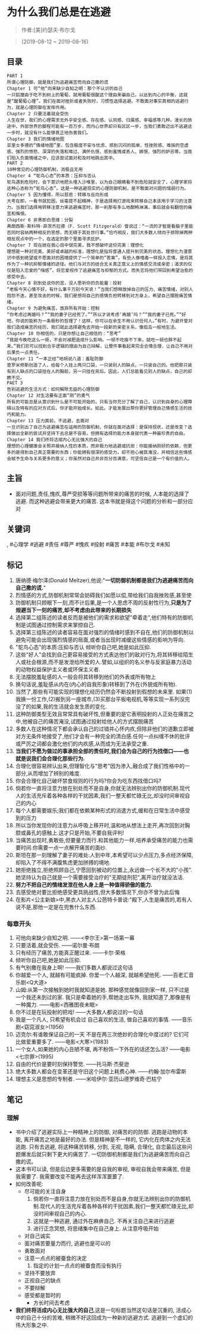# 为什么我们总是在逃避

> 作者:[美]约瑟夫·布尔戈

> (2019-08-12 ~ 2019-08-16)

## 目录
```
PART 1
所谓心理防御，就是我们为逃避痛苦而向自己撒的谎
Chapter 1 可“他”向来缺少自知之明：那个不认识的自己
一只狐狸由于吃不到树上的葡萄，就用葡萄很酸这个理由来骗自己，以达到内心的平衡，这就是“酸葡萄心理”。我们在面对挫折或者失败时，习惯性选择逃避。不敢面对事实真相的逃避行为，就是心理防御在发挥作用。
Chapter 2 只要活着就会受伤
人生在世，我们的心理需求无外乎安全感、存在感、认同感、归属感、幸福感等几种。漫长的旅途中，外部世界的脚程可能有一百万步，而内心世界却只有区区一步，当我们勇敢迈出不逃避这一步时，就没有什么能够真正地伤害我们。
Chapter 3 我们的情绪地图
亚里士多德的“情绪地图”里，包含极度不安与忧虑、感到沉闷的孤单、性挫败感、难挨的空虚感、强烈的愤怒、深深的失落和难过、满怀仇恨、感到羞愧或丢人、嫉恨、强烈的妒忌等。当我们陷入负面情绪之中，应该尝试面对和及时地跳出其中。
PART 2
10种常见的心理防御机制，消极且无用
Chapter 4 “鸵鸟心态”的本质：压抑与否认
鸵鸟遇到危险时，会下意识地把头埋入沙堆里，以为自己眼睛看不到危险就安全了，心理学家将这种心态称为“鸵鸟心态”。这是一种逃避现实的心理防御机制，是不敢面对问题的懦弱行为。
Chapter 5 因为懂得，所以慈悲：转移与反向形成
大考在即，一看书就犯困，丝毫提不起精神，于是选择用打游戏来转移自己本该用于学习的注意力。当我们选择用转移注意力来逃避痛苦时，那一刹那有多么地酣畅淋漓，事后就会有翻倍的痛苦和悔恨。
Chapter 6 非黑即白思维：分裂
弗朗西斯·斯科特·菲茨杰拉德（F. Scott Fitzgerald）曾说过：“一流的才智是看脑子里能否同时容纳两种相反的思想，而无碍于其处世行事。”恰巧相反，我们大多数人倾向于排除掉两种相反观点中的一个，在选定的那个里面寻求庇护。
Chapter 7 现在她在我心目中很完美，我不想破坏这份完美：理想化
理想是一种对完美、美好或卓越的标准，理想化是指将普通人提升到完美的状态。理想化为潜意识中感到绝望或不愿面对的困境提供了一个简单的“答案”。有些人像嗜毒一样投入恋情，是将其作为了一种抗抑郁情绪的途径。他们与对方的结合无关真正意义上的情感交流或亲密；渴求的仅仅是陷入恋爱的“嗨感”，将恋爱视作了逃避痛苦与抑郁的方式。而失恋将他们带回到希望治愈的感受中去。
Chapter 8 别到处说你的苦，没人愿听你的负能量：投射
“老板今天心情不好，有什么事千万别今天说！”当我们想释放掉自己的压力、痛苦情绪，对别人抱怨不迭，甚至攻击的时候，我们是想将自己的感情负担转移到对方身上，希望自己摆脱痛苦情绪。
Chapter 9 为避免痛苦，放弃所有开始：控制
“你考虑过再婚吗？”“我的妻子已经死了。”“所以才说考虑‘再婚’吗？”“我的妻子已死。”“好吧，你说的能称为一条极秒的哲理了！这样，你可以在余生不用认识任何人。”有时，为避开曾对我们造成痛苦的经历，我们就此选择避免去开始一段新的亲密关系，像孤岛一般地生活。
Chapter 10 你相信的，只是你想让自己相信的：“思考”
“我就今晚吃这么一顿，不会对减肥造成什么影响。一顿不吃瘦不下来，就吃一顿也胖不起来。”我们总可以找到合乎逻辑的理由为自己辩解，让整件事看起来完全合情合理，让自己不用对后果负一点责任。
Chapter 11 “一本正经”地胡说八道：羞耻防御
普罗米修斯创造了人，给每个人挂上两只口袋，一只装别人的缺点，一只装自己的。他把那只装有别人缺点的口袋挂在人的胸前，另一只挂在背后。因此，人们总能看见别人的缺点，自己的却瞧不见。
PAET 3
告别逃避的生活方式：如何解除无益的心理防御
Chapter 12 对生活要有正面“刚”的勇气
所有的可能总是从意识到什么是不可能开始的，只有当你充分了解了自己，认识到自身的心理障碍以及特有的应对方式后，你才能开始成长。如此。才能发展出帮你更好管理自己情感生活的技巧和能力。
Chapter 13 压力面前，不逃避，去面对
一旦识别出了自己为逃避痛苦在运用的防御机制，你就在面对选择：是保持现状，还是改变？选择做出全新的尝试并坚持下去总是不容易，但拥有选择的能力本身就代表一种最珍贵的自由。
Chapter 14 我们终将活成内心无比强大的自己
理想的心理健康会关照并接纳人性的本质，而非极力地逃避或抗拒：你能接纳刚好的依赖，但更多的是得到自己真正需要的东西；你能拥有很深的感受力，却不担心被其淹没，并相信这些情感会赋予生命与关系更多的意义；你虽然对自己并非百分百满意，可坚信自己是一个有价值的人。
```

## 主旨
* 面对问题,责任,愧疚,尊严受损等等问题所带来的痛苦的时候, 人本能的选择了逃避. 而这种逃避会带来更大的痛苦. 这本书就是得这个问题的分析和一部分应对

## 关键词
, #心理学 #逃避 #责任 #尊严 #愧疚 #投射 #痛苦 #本能 #布尔戈 #未知


## 标记
1. 唐纳德·梅尔泽(Donald Meltzer),他说:"**一切防御机制都是我们为逃避痛苦而向自己撒的谎.**"
2. 烈情感的方式,防御机制常常会妨碍我们如愿以偿,带给我们自我挫败感,甚至使
3. 防御机制只顾眼下一刻,而不计后果,是一个人思虑不周的反射性行为,**只是为了规避当下一刻的痛苦,却不考虑由此带来的长期损失**
4. 选择第二组陈述的读者反而是被他们的需求和欲望"牵着走",他们特有的防御机制是试图通过控制需求来掌控自己.
5. 选择第三组陈述的读者容易在面对强烈的情绪时感到不自在,他们的防御机制以避免可能会出现强烈情感的局面,或者当出现时减缓这些情感的影响为导向.
6. "鸵鸟心态"的本质:压抑与否认 倾听你自己吧,她是如此压抑.
8. 这些"好人"会找到自己更容易接受的方式表达他们的敌对行为,将其转移给陌生人或社会根源,而不是发泄给所爱的人.譬如,以组织的名义参与反家庭暴力活动的动物权益保护主义者或环保主义者.
9. 无法摆脱羞耻感的人一般会将其转移到他们的外表或所有物上
10. 换句话说,羞耻感从内在(内心的自我形象)转移到了外在(外貌或所有物).
11. 当然了,那些有可能实现的理想化经历仍然会不断投射到假想的未来里. 如果(1)我换一份工作,(2)搬到另一座城市,(3)买那台平板电视机,等等实现一系列没完没了的如果,我的生活就会发生质的变化.
12. 这种防御类型无效且常常具有破坏性,但重要的是它表明投射的人正处在痛苦之中,他被自己的痛苦淹没,试图通过投射给他人的方式摆脱痛苦
13. 多数人在这种情况下都会承认自己的过错并心怀内疚,但除非他们的道歉立即被对方无条件地接受了,他们才会有一种完全的清白感.任何一点纠缠不休的批评或严厉之词都会激化他们的内疚感,从而成为无法承受之重.
14. **当我们不愿为做过的事承担全部的责任时,我们会为自己的行为找借口——也就是说我们会合理化那些行为.**
15. 合理化很容易辨认出来,但理智化与"思考"因为渗入,融合成了我们性格中的一部分,从而增加了辨别的难度.
16. 你会合理化自己破坏禁食规则的行为吗?你会为吃东西找借口吗?
18. 倘若你一直将注意力放在别处而不是自身,你就无法辨别出你的防御机制.现代人的生活充斥着各种各样的干扰因素,我们一整天都忙碌无比,却没时间审视自己的内心
19. 每个人都需要娱乐;我们都在依赖某种形式的消遣方式,缓和在日常生活中感受到的压力
20. 所以当你发现你的注意力从呼吸上移开时,温和地从想法上走开,再次回到对胸腔或鼻孔的感触上.这才只是开始,不要自我评判!
21. 当痛苦出现时,勇敢些,但要量力而行.和其他能力一样,培养承受痛苦的能力也需要时间.你需要一点一点解开痛苦的面纱.
22. 斯坦在那一刻理解了妻子的难处:人到中年,本希望可以少点压力,多点经济保障,却陷入了不得不满腹焦虑更加拼搏的境地.
23. 她拒绝独立,拒绝照顾自己,宁愿回到被动的位置上,永远做一个长不大的"小孩".她坚持认为自己就是一个需要接受治疗的"无期徒刑犯",离开治疗就没法活.
24. **努力不把自己的情绪发泄在他人身上是一种值得骄傲的能力.**
25. 去感受绝对要比拒绝感受更具挑战性,但大多数情况下,你亦不曾为此后悔
26. 在影片<公主新娘>中,黑衣人对主人公芭特卡普说:"殿下,人生是痛苦的,若有人说不是,那他一定是在兜售什么东西.


### 每章开头
1. 可他向来缺少自知之明. ——<李尔王>第一场第一幕
28. 只要活着,就会受伤. ——诺尔曼·布朗
29. 只有经历了痛苦,方能真正醒过来. ——卡尔·荣格
30. 倾听你自己吧,她是如此压抑.
30. 有气别撒在我身上啊! ——我们多数人都说过这句话
31. 你越爱一个人, 就越有可能疯掉. 你爱一个人越深, 就越希望他死. ——百老汇音乐剧<Q大道>
32. 山姆:从第一次接触到她时我就知道是她. 那种感觉就像回到家一样, 只不过是一个我还未到过的家. 我只是牵着她的手,帮她走出车外, 我就知道了,那像是有一种魔力. ——电影<西雅图夜未眠>
33. 你不过是在玩投射的把戏! ——大多数人都说过的一句话
34. 我是一个凡人, 只希望有机会过 自己喜欢的生活, 做自己喜欢的事情. ——音乐剧<窈窕淑女>(1956)
35. 迈克尔:有谁敢保证自己的一天 不是在两三次绝妙的合理化中度过的? 它们可比做爱重要多了. ——电影<大寒>(1983)
36. 一个女人,如果她的内心丑陋不堪, 再不粉饰一下外在的话还怎么活? ——电影<七宗罪>(1995)
37. 自由的代价是要时刻保持警觉. ——托马斯·杰斐逊
38. 绝大多数人都会在变革还是守旧这个问题上耗费心神. ——约翰·加尔布雷斯
39. 理想主义是思想的专制者. ——米哈伊尔·亚历山德罗维奇·巴枯宁


## 笔记

### 理解
* 书中介绍了逃避实际上一种精神上的防御, 对痛苦的的防御. 逃跑是动物的本能, 离开痛苦之地是最好的办法. 但是精神是不一样的, 它内化在肉体之内无法逃跑. 只有去逃避, 将这种痛苦转移, 分割, 无视, 隐瞒, 合理化, 自恋最后这些问题爆发后就只剩下更大的痛苦了. 一切防御机制都是我们为逃避痛苦而向自己撒的谎。
* 这本书可以读, 但是后边更多需要的是自我的审视, 审视自我会带来痛苦, 但是我需要了. 我需要改变不能再去这样浑浑噩噩了.
* 如何改善呢:
	* 尽可能的关注自身
		1. 倘若你一直将注意力放在别处而不是自身,你就无法辨别出你的防御机制.现代人的生活充斥着各种各样的干扰因素,我们一整天都忙碌无比,却没时间审视自己的内心.
		2. 这就是一种逃避, 通过外在麻痹自己. 不再关注自己来进行逃避
		3. 进行正念冥想, 将思绪集中在自己身上. 从注意呼吸开始
	* 对自己诚实
	* 面对痛苦要量力而行, 逃避也是可以的
	* 勇敢面对
	* 注意一点点的被蚕食的决定
		1. 指定的计划一点点的被蚕食而没有执行
	* 坚持不要放弃
	* 正视自己的缺点
	* 不要辩解
	* 感受都是暂时的
		* 方长时间去考虑
* **我们终将活成内心无比强大的自己**,这是一句标题当然这句话是沉重的, 活成心中的自己十分的苦难, 稍微不好这回成为一种新的逃避方式. 逃避到一个虚幻的伟大形象之中.
